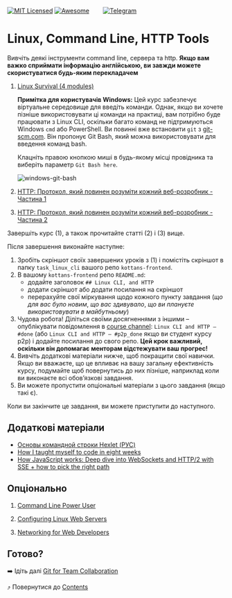 [![MIT Licensed][icon-mit]][license]
[![Awesome][icon-awesome]][awesome]
&nbsp;&nbsp;&nbsp;&nbsp;&nbsp;&nbsp;
[![Telegram][icon-chat]][chat]

# Linux, Command Line, HTTP Tools

Вивчіть деякі інструменти command line, сервера та http.
**Якщо вам важко сприймати інформацію англійською, ви завжди можете скористуватися будь-яким перекладачем**

1. [Linux Survival (4 modules)](https://linuxsurvival.com/linux-tutorial-introduction/)

   **Примітка для користувачів Windows:** Цей курс забезпечує віртуальне середовище для
   введіть команди. Однак, якщо ви хочете пізніше використовувати ці команди на практиці,
   вам потрібно буде працювати з Linux CLI, оскільки багато команд не підтримуються
   Windows `cmd` або PowerShell. Ви повинні вже встановити `git` з [git-scm.com](https://git-scm.com/downloads).
   Він пропонує Git Bash, який можна використовувати для введення команд bash.

   Клацніть правою кнопкою миші в будь-якому місці провідника та виберіть
   параметр `Git Bash here`.

   ![windows-git-bash](../img/windows-git-bash.png)

1. [HTTP: Протокол, який повинен розуміти кожний веб-розробник - Частина 1](https://code.tutsplus.com/uk/tutorials/http-the-protocol-every-web-developer-must-know-part-1--net-31177)

1. [HTTP: Протокол, який повинен розуміти кожний веб-розробник - Частина 2](https://code.tutsplus.com/uk/tutorials/http-the-protocol-every-web-developer-must-know-part-2--net-31155)

<!-- [Web Development](https://www.udacity.com/course/web-development--cs253) -->
<!-- [Designing RESTful APIs](https://www.udacity.com/course/designing-restful-apis--ud388) -->

Завершіть курс (1), а також прочитайте статті (2) і (3) вище.

Після завершення виконайте наступне:
1. Зробіть скріншот своїх завершених уроків з (1)
   і помістіть скріншот в папку `task_linux_cli`
   вашого репо `kottans-frontend`.
1. В вашому `kottans-frontend` репо `README.md`:
   * додайте заголовок `## Linux CLI, and HTTP`
   * додати скріншот або додати посилання на скріншот
   * перерахуйте свої міркування щодо кожного пункту завдання
     (_що для вас було новим_, _що вас здивувало_, _що ви плануєте використовувати в майбутньому_)
1. Чудова робота! Діліться своїми досягненнями з іншими –
   опублікувати повідомлення в [course channel][chat]:
   `Linux CLI and HTTP — #done` (або `Linux CLI and HTTP — #p2p_done` якщо ви студент курсу p2p) і додайте посилання до свого репо. **Цей крок важливий, оскільки він допомагає менторам відстежувати ваш прогрес!**
1. Вивчіть додаткові матеріали нижче, щоб покращити свої навички.
    Якщо ви вважаєте, що це впливає на вашу загальну ефективність курсу, подумайте щоб
    повернутись до них пізніше, наприклад коли ви виконаєте всі обов’язкові завдання.
1. Ви можете пропустити опціональні матеріали з цього завдання (якщо такі є).

Коли ви закінчите це завдання, ви можете приступити до наступного.

## Додаткові матеріали

- [Основы командной строки Hexlet (РУС)](https://ru.hexlet.io/courses/cli-basics)
- [How I taught myself to code in eight weeks](http://lifehacker.com/how-i-taught-myself-to-code-in-eight-weeks-511615189)
- [How JavaScript works: Deep dive into WebSockets and HTTP/2 with SSE + how to pick the right path](https://blog.sessionstack.com/how-javascript-works-deep-dive-into-websockets-and-http-2-with-sse-how-to-pick-the-right-path-584e6b8e3bf7)

## Опціонально

1. [Command Line Power User](https://commandlinepoweruser.com/)

1. [Configuring Linux Web Servers](https://www.udacity.com/course/configuring-linux-web-servers--ud299)

1. [Networking for Web Developers](https://www.udacity.com/course/networking-for-web-developers--ud256)

## Готово?

➡️ Ідіть далі [Git for Team Collaboration](git-collaboration.md)

⤴️ Повернутися до [Contents](../contents.md)


[icon-chat]: https://img.shields.io/badge/chat-on%20telegram-blue.svg
[icon-mit]: https://img.shields.io/badge/license-MIT-blue.svg
[icon-awesome]: https://cdn.rawgit.com/sindresorhus/awesome/d7305f38d29fed78fa85652e3a63e154dd8e8829/media/badge.svg

[license]: https://github.com/Kottans/web/blob/master/LICENSE.md
[awesome]: https://github.com/sindresorhus/awesome#front-end-development
[chat]: https://t.me/joinchat/CX8EF1JmLm9IM6J6oy2U7Q
